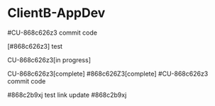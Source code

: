 # ClientB-AppDev
#CU-868c626z3 commit code

[#868c626z3] test 

CU-868c626z3[in progress]

CU-868c626z3[complete]
#868c626Z3[complete]
#CU-868c626z3 commit code

#868c2b9xj test link
update #868c2b9xj 
